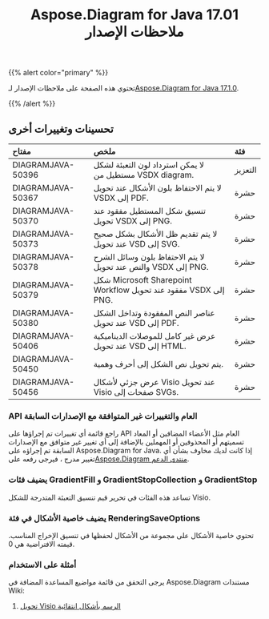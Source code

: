 ﻿---
title: Aspose.Diagram for Java 17.01 ملاحظات الإصدار
type: docs
weight: 120
url: /ar/java/aspose-diagram-for-java-17-01-release-notes/
---
{{% alert color="primary" %}} 

تحتوي هذه الصفحة على ملاحظات الإصدار لـ[Aspose.Diagram for Java 17.1.0](https://docs.aspose.com/diagram/java/aspose-diagram-for-java-17-01-release-notes/).

{{% /alert %}} 
## **تحسينات وتغييرات أخرى**

|**مفتاح**|**ملخص**|**فئة**|
|:- |:- |:- |
|DIAGRAMJAVA-50396|لا يمكن استرداد لون التعبئة لشكل مستطيل من VSDX diagram.|التعزيز|
|DIAGRAMJAVA-50367|لا يتم الاحتفاظ بلون الأشكال عند تحويل VSDX إلى PDF.|حشرة|
|DIAGRAMJAVA-50370|تنسيق شكل المستطيل مفقود عند تحويل VSDX إلى PNG.|حشرة|
|DIAGRAMJAVA-50373|لا يتم تقديم ظل الأشكال بشكل صحيح عند تحويل VSD إلى SVG.|حشرة|
|DIAGRAMJAVA-50378|لا يتم الاحتفاظ بلون وسائل الشرح والنص عند تحويل VSDX إلى PNG.|حشرة|
|DIAGRAMJAVA-50379|شكل Microsoft Sharepoint Workflow مفقود عند تحويل VSDX إلى PNG.|حشرة|
|DIAGRAMJAVA-50380|عناصر النص المفقودة وتداخل الشكل عند تحويل VSD إلى PDF.|حشرة|
|DIAGRAMJAVA-50406|عرض غير كامل للموصلات الديناميكية عند تحويل VSD إلى HTML.|حشرة|
|DIAGRAMJAVA-50450|يتم تحويل نص الشكل إلى أحرف وهمية.|حشرة|
|DIAGRAMJAVA-50456|عرض جزئي لأشكال Visio عند تحويل Visio صفحات إلى SVGs.|حشرة|

### **API العام والتغييرات غير المتوافقة مع الإصدارات السابقة**
راجع قائمة أي تغييرات تم إجراؤها على API العام مثل الأعضاء المضافين أو المعاد تسميتهم أو المحذوفين أو المهملين بالإضافة إلى أي تغيير غير متوافق مع الإصدارات السابقة تم إجراؤه على Aspose.Diagram for Java. إذا كانت لديك مخاوف بشأن أي تغيير مدرج ، فيرجى رفعه على[Aspose.Diagram منتدى الدعم](https://forum.aspose.com/c/diagram/17).
### **يضيف فئات GradientFill و GradientStopCollection و GradientStop**
تساعد هذه الفئات في تحرير قيم تنسيق التعبئة المتدرجة للشكل Visio.
### **يضيف خاصية الأشكال في فئة RenderingSaveOptions**
تحتوي خاصية الأشكال على مجموعة من الأشكال لحفظها في تنسيق الإخراج المناسب. قيمته الافتراضية هي 0.
### **أمثلة على الاستخدام**
يرجى التحقق من قائمة مواضيع المساعدة المضافة في Aspose.Diagram مستندات Wiki:

1. [تحويل Visio الرسم بأشكال انتقائية]()
